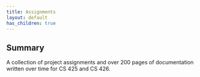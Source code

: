 ```yaml
---
title: Assignments
layout: default
has_children: true
---
```

## Summary
A collection of project assignments and over 200 pages of documentation written over time for CS 425 and CS 426. 